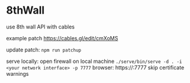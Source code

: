 # 8thWall
use 8th wall API with cables

example patch
https://cables.gl/edit/cmXoMS

update patch:
`npm run patchup`

serve locally:
open firewall on local machine
`./serve/bin/serve -d . -i <your network interface> -p 7777`
browser: https://<your lan ip>:7777
skip certificate warnings

